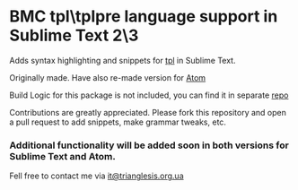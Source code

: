 # BMC tpl\\tplpre language support in Sublime Text 2\\3

Adds syntax highlighting and snippets for [tpl](https://docs.bmc.com/docs/display/DISCO111/The+Pattern+Language+TPL) in Sublime Text.

Originally made. Have also re-made version for [Atom](https://github.com/triaglesis/language-tplpre)

Build Logic for this package is not included, you can find it in separate [repo](https://github.com/triaglesis/BMC_TPL_IDE)

Contributions are greatly appreciated. Please fork this repository and open a pull request to add snippets, make grammar tweaks, etc.

### Additional functionality will be added soon in both versions for Sublime Text and Atom.

Fell free to contact me via it@trianglesis.org.ua